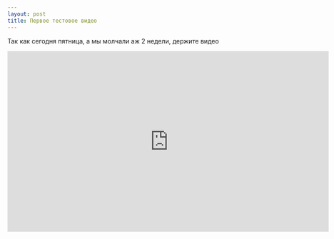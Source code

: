 ```yaml
---
layout: post
title: Первое тестовое видео
---
```


Так как сегодня пятница, а мы молчали аж 2 недели, держите видео
<div class="width-responsive">
<iframe width="720" height="405" src="https://www.youtube.com/embed/wrrIaMKrKaE?rel=0" frameborder="0" allowfullscreen></iframe>
</div>